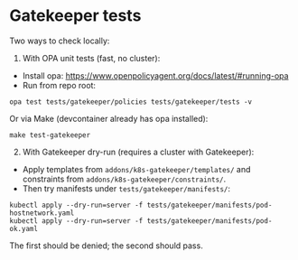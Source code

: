 # Gatekeeper tests

Two ways to check locally:

1. With OPA unit tests (fast, no cluster):

- Install opa: https://www.openpolicyagent.org/docs/latest/#running-opa
- Run from repo root:

```
opa test tests/gatekeeper/policies tests/gatekeeper/tests -v
```

Or via Make (devcontainer already has opa installed):

```
make test-gatekeeper
```

2. With Gatekeeper dry-run (requires a cluster with Gatekeeper):

- Apply templates from `addons/k8s-gatekeeper/templates/` and constraints from `addons/k8s-gatekeeper/constraints/`.
- Then try manifests under `tests/gatekeeper/manifests/`:

```
kubectl apply --dry-run=server -f tests/gatekeeper/manifests/pod-hostnetwork.yaml
kubectl apply --dry-run=server -f tests/gatekeeper/manifests/pod-ok.yaml
```

The first should be denied; the second should pass.

